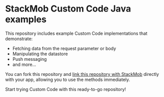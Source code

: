 StackMob Custom Code Java examples
=================================

This repository includes example Custom Code implementations that demonstrate:

* Fetching data from the request parameter or body
* Manipulating the datastore
* Push messaging
* and more...

You can fork this repository and <a href="https://dashboard.stackmob.com/module/customcode/upload_github">link this repository with StackMob</a> directly with your app, allowing you to use the methods immediately.

Start trying Custom Code with this ready-to-go repository!
